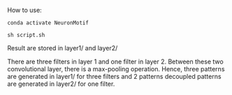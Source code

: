 How to use:

```
conda activate NeuronMotif

sh script.sh
```

Result are stored in layer1/ and layer2/

There are three filters in layer 1 and one filter in layer 2.
Between these two convolutional layer, there is a max-pooling operation.
Hence, three patterns are generated in layer1/ for three filters and 2 patterns decoupled patterns are generated in layer2/ for one filter. 
